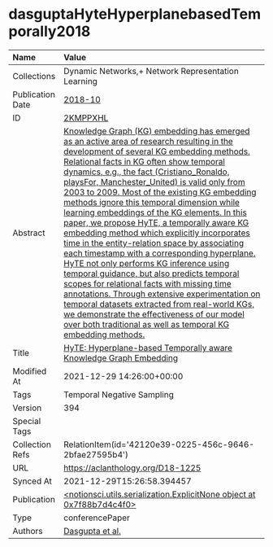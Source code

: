 # dasguptaHyteHyperplanebasedTemporally2018
| Name             | Value                                                                                                                                                                                                                                                                                                                                                                                                                                                                                                                                                                                                                                                                                                                                                                                                                                                                                                                                                                                                                                                     |
|:-----------------|:----------------------------------------------------------------------------------------------------------------------------------------------------------------------------------------------------------------------------------------------------------------------------------------------------------------------------------------------------------------------------------------------------------------------------------------------------------------------------------------------------------------------------------------------------------------------------------------------------------------------------------------------------------------------------------------------------------------------------------------------------------------------------------------------------------------------------------------------------------------------------------------------------------------------------------------------------------------------------------------------------------------------------------------------------------|
| Collections      | Dynamic Networks,+ Network Representation Learning                                                                                                                                                                                                                                                                                                                                                                                                                                                                                                                                                                                                                                                                                                                                                                                                                                                                                                                                                                                                        |
| Publication Date | [2018-10](<notionsci.utils.serialization.ExplicitNone object at 0x7f88b7d48d30>)                                                                                                                                                                                                                                                                                                                                                                                                                                                                                                                                                                                                                                                                                                                                                                                                                                                                                                                                                                          |
| ID               | [2KMPPXHL](<notionsci.utils.serialization.ExplicitNone object at 0x7f88b7d48e50>)                                                                                                                                                                                                                                                                                                                                                                                                                                                                                                                                                                                                                                                                                                                                                                                                                                                                                                                                                                         |
| Abstract         | [Knowledge Graph (KG) embedding has emerged as an active area of research resulting in the development of several KG embedding methods. Relational facts in KG often show temporal dynamics, e.g., the fact (Cristiano_Ronaldo, playsFor, Manchester_United) is valid only from 2003 to 2009. Most of the existing KG embedding methods ignore this temporal dimension while learning embeddings of the KG elements. In this paper, we propose HyTE, a temporally aware KG embedding method which explicitly incorporates time in the entity-relation space by associating each timestamp with a corresponding hyperplane. HyTE not only performs KG inference using temporal guidance, but also predicts temporal scopes for relational facts with missing time annotations. Through extensive experimentation on temporal datasets extracted from real-world KGs, we demonstrate the effectiveness of our model over both traditional as well as temporal KG embedding methods.](<notionsci.utils.serialization.ExplicitNone object at 0x7f88b7d48f70>) |
| Title            | [HyTE: Hyperplane-based Temporally aware Knowledge Graph Embedding](<notionsci.utils.serialization.ExplicitNone object at 0x7f88b7d4c0d0>)                                                                                                                                                                                                                                                                                                                                                                                                                                                                                                                                                                                                                                                                                                                                                                                                                                                                                                                |
| Modified At      | 2021-12-29 14:26:00+00:00                                                                                                                                                                                                                                                                                                                                                                                                                                                                                                                                                                                                                                                                                                                                                                                                                                                                                                                                                                                                                                 |
| Tags             | Temporal Negative Sampling                                                                                                                                                                                                                                                                                                                                                                                                                                                                                                                                                                                                                                                                                                                                                                                                                                                                                                                                                                                                                                |
| Version          | 394                                                                                                                                                                                                                                                                                                                                                                                                                                                                                                                                                                                                                                                                                                                                                                                                                                                                                                                                                                                                                                                       |
| Special Tags     |                                                                                                                                                                                                                                                                                                                                                                                                                                                                                                                                                                                                                                                                                                                                                                                                                                                                                                                                                                                                                                                           |
| Collection Refs  | RelationItem(id='42120e39-0225-456c-9646-2bfae27595b4')                                                                                                                                                                                                                                                                                                                                                                                                                                                                                                                                                                                                                                                                                                                                                                                                                                                                                                                                                                                                   |
| URL              | https://aclanthology.org/D18-1225                                                                                                                                                                                                                                                                                                                                                                                                                                                                                                                                                                                                                                                                                                                                                                                                                                                                                                                                                                                                                         |
| Synced At        | 2021-12-29T15:26:58.394457                                                                                                                                                                                                                                                                                                                                                                                                                                                                                                                                                                                                                                                                                                                                                                                                                                                                                                                                                                                                                                |
| Publication      | [<notionsci.utils.serialization.ExplicitNone object at 0x7f88b7d4c4f0>](<notionsci.utils.serialization.ExplicitNone object at 0x7f88b7d4c4f0>)                                                                                                                                                                                                                                                                                                                                                                                                                                                                                                                                                                                                                                                                                                                                                                                                                                                                                                            |
| Type             | conferencePaper                                                                                                                                                                                                                                                                                                                                                                                                                                                                                                                                                                                                                                                                                                                                                                                                                                                                                                                                                                                                                                           |
| Authors          | [Dasgupta et al.](<notionsci.utils.serialization.ExplicitNone object at 0x7f88b7d4c6a0>)                                                                                                                                                                                                                                                                                                                                                                                                                                                                                                                                                                                                                                                                                                                                                                                                                                                                                                                                                                  |


